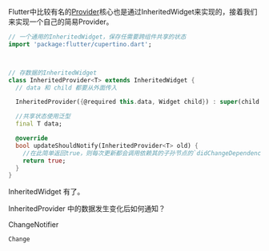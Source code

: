 Flutter中比较有名的[Provider](https://links.jianshu.com/go?to=https%3A%2F%2Fpub.dev%2Fpackages%2Fprovider)核心也是通过InheritedWidget来实现的，接着我们来实现一个自己的简易Provider。





```dart
// 一个通用的InheritedWidget，保存任需要跨组件共享的状态
import 'package:flutter/cupertino.dart';



// 存数据的InheritedWidget
class InheritedProvider<T> extends InheritedWidget {
  // data 和 child 都要从外面传入

  InheritedProvider({@required this.data, Widget child}) : super(child: child);

  //共享状态使用泛型
  final T data;

  @override
  bool updateShouldNotify(InheritedProvider<T> old) {
    //在此简单返回true，则每次更新都会调用依赖其的子孙节点的`didChangeDependencies`。
    return true;
  }
}
```





InheritedWidget 有了。



InheritedProvider 中的数据发生变化后如何通知？



ChangeNotifier





```
Change
```

